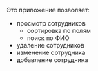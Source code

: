 Это приложение позволяет:

- просмотр сотрудников
	- сортировка по полям
	- поиск по ФИО
- удаление сотрудников
- изменение сотрудника
- добавление сотрудника
